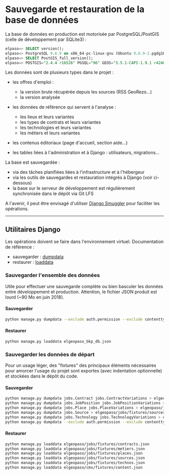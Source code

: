 # Sauvegarde et restauration de la base de données

La base de données en production est motorisée par PostgreSQL/PostGIS (celle de développement par SQLite3) :

```sql
elpaso=> SELECT version();
elpaso=> PostgreSQL 9.6.9 on x86_64-pc-linux-gnu (Ubuntu 9.6.9-2.pgdg16.04+1), compiled by gcc (Ubuntu 5.4.0-6ubuntu1~16.04.9) 5.4.0 20160609, 64-bit
elpaso=> SELECT PostGIS_full_version();
elpaso=> POSTGIS="2.4.4 r16526" PGSQL="96" GEOS="3.5.1-CAPI-1.9.1 r4246" PROJ="Rel. 4.9.2, 08 September 2015" GDAL="GDAL 1.11.3, released 2015/09/16" LIBXML="2.9.3" LIBJSON="0.11.99" LIBPROTOBUF="1.2.1" (core procs from "2.4.1 r16012" need upgrade) RASTER (raster procs from "2.4.1 r16012" need upgrade)
```

Les données sont de plusieurs types dans le projet :

* les offres d'emploi :
  * la version brute récupérée depuis les sources (RSS GeoRezo...)
  * la version analysée

* les données de référence qui servent à l'analyse :

  * les lieux et leurs variantes
  * les types de contrats et leurs variantes
  * les technologies et leurs variantes
  * les métiers et leurs variantes

* les contenus éditoriaux (page d'accueil, section aide...)

* les tables liées à l'administration et à Django : utilisateurs, migrations...

La base est sauvegardée :

* via des tâches planifiées liées à l'infrastructure et à l'hébergeur
* via les outils de sauvegardes et restauration intégrés à Django (voir ci-dessous)
* la base sur le serveur de développement est régulièrement synchronisée dans le dépôt via Git LFS

A l'avenir, il peut être envisagé d'utiliser [Django Smuggler](https://github.com/semente/django-smuggler) pour faciliter les opérations.

----

## Utilitaires Django

Les opérations doivent se faire dans l'environnement virtuel. Documentation de référence :

* sauvegarder : [dumpdata](https://docs.djangoproject.com/en/dev/ref/django-admin/#dumpdata)
* restaurer : [loaddata](https://docs.djangoproject.com/en/dev/ref/django-admin/#loaddata)

### Sauvegarder l'ensemble des données

Utile pour effectuer une sauvegarde complète ou bien basculer les données entre développement et production. Attention, le fichier JSON produit est lourd (~90 Mo en juin 2018).

#### Sauvegarder

```bash
python manage.py dumpdata --exclude auth.permission --exclude contenttypes > elgeopaso_bkp_db.json
```

#### Restaurer

```bash
python manage.py loaddata elgeopaso_bkp_db.json
```

### Sauvegarder les données de départ

Pour un usage léger, des "fixtures" des principaux éléments nécessaires pour amorcer l'usage du projet sont exportes (avec indentation optionnelle) et stockées dans le dépôt du code.

#### Sauvegarder

```bash
python manage.py dumpdata jobs.Contract jobs.ContractVariations > elgeopaso/jobs/fixtures/contracts.json
python manage.py dumpdata jobs.JobPosition jobs.JobPositionVariations > elgeopaso/jobs/fixtures/metiers.json
python manage.py dumpdata jobs.Place jobs.PlaceVariations > elgeopaso/jobs/fixtures/places.json
python manage.py dumpdata jobs.Source > elgeopaso/jobs/fixtures/sources.json
python manage.py dumpdata jobs.Technology jobs.TechnologyVariations > elgeopaso/jobs/fixtures/technos.json
python manage.py dumpdata --exclude auth.permission --exclude contenttypes cms.Article cms.Category > elgeopaso/cms/fixtures/content.json
```

#### Restaurer

```bash
python manage.py loaddata elgeopaso/jobs/fixtures/contracts.json
python manage.py loaddata elgeopaso/jobs/fixtures/metiers.json
python manage.py loaddata elgeopaso/jobs/fixtures/places.json
python manage.py loaddata elgeopaso/jobs/fixtures/sources.json
python manage.py loaddata elgeopaso/jobs/fixtures/technos.json
python manage.py loaddata elgeopaso/cms/fixtures/content.json
```
